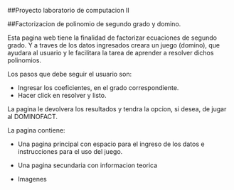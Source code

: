 ##Proyecto laboratorio de computacion II

##Factorizacion de polinomio de segundo grado y domino.

Esta pagina web tiene la finalidad de factorizar ecuaciones de segundo grado.
Y a traves de los datos ingresados creara un juego (domino), que ayudara al usuario 
y le facilitara la tarea de aprender a resolver dichos polinomios.

Los pasos que debe seguir el usuario son:
- Ingresar los coeficientes, en el grado correspondiente.
- Hacer click en resolver y listo.

La pagina le devolvera los resultados y tendra la opcion, si desea,
de jugar al DOMINOFACT.

La pagina contiene:

- Una pagina principal con espacio para el ingreso de los datos e 
instrucciones para el uso del juego.

- Una pagina secundaria con informacion teorica

- Imagenes
